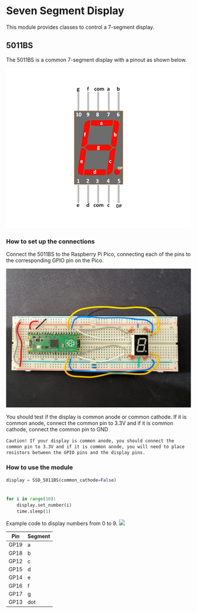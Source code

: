 # Seven Segment Display

This module provides classes to control a 7-segment display.

## 5011BS
The 5011BS is a common 7-segment display with a pinout as shown below.

![seven_segment_pinout.png](../../images/seven_segment_display_pinout.png)

### How to set up the connections
Connect the 5011BS to the Raspberry Pi Pico, connecting each of the pins to the corresponding GPIO pin on the Pico.

![seven_segment_protoboard.png](../../images/seven_segment_protoboard.jpg)

You should test if the display is common anode or common cathode. If it is common anode, connect the common pin to 3.3V and if it is common cathode, connect the common pin to GND

    Caution! If your display is common anode, you should connect the common pin to 3.3V and if it is common anode, you will need to place resistors between the GPIO pins and the display pins.

### How to use the module
```python
display = SSD_5011BS(common_cathode=False)


for i in range(10):
    display.set_number(i)
    time.sleep(1)
```
Example code to display numbers from 0 to 9.
![](../../images/seven_segment_test.gif)


Pin | Segment | 
--- | --- | 
GP19 | a |
GP18 | b |
GP12 | c |
GP15 | d |
GP14 | e |
GP16 | f |
GP17 | g |
GP13 | dot |

